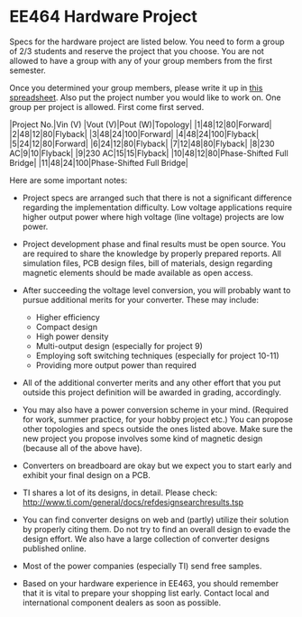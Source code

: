 # EE464 Hardware Project
Specs for the hardware project are listed below. You need to form a group of 2/3 students and reserve the project that you choose. You are not allowed to have a group with any of your group members from the first semester.

Once you determined your group members, please write it up in [this spreadsheet](https://docs.google.com/spreadsheets/d/1KAVsJwLUg4EU7Spf6T_P4cAQa5IwYKrkkvP4pl3IBME/edit?usp=sharing). 
Also put the project number you would like to work on. One group per project is allowed. First come first served.

|Project No.|Vin (V) |Vout (V)|Pout (W)|Topology|
|1|48|12|80|Forward|
|2|48|12|80|Flyback|
|3|48|24|100|Forward|
|4|48|24|100|Flyback|
|5|24|12|80|Forward|
|6|24|12|80|Flyback|
|7|12|48|80|Flyback|
|8|230 AC|9|10|Flyback|
|9|230 AC|15|15|Flyback|
|10|48|12|80|Phase-Shifted Full Bridge|
|11|48|24|100|Phase-Shifted Full Bridge|

Here are some important notes:

- Project specs are arranged such that there is not a significant difference regarding the implementation difficulty. Low voltage applications require higher output power where high voltage (line voltage) projects are low power. 

- Project development phase and final results must be open source. You are required to share the knowledge by properly prepared reports. All simulation files, PCB design files, bill of materials, design regarding magnetic elements should be made available as open access.

- After succeeding the voltage level conversion, you will probably want to pursue additional merits for your converter. These may include:

    - Higher efficiency
    - Compact design
    - High power density
    - Multi-output design (especially for project 9)
    - Employing soft switching techniques (especially for project 10-11)
    - Providing more output power than required

- All of the additional converter merits and any other effort that you put outside this project definition will be awarded in grading, accordingly.

- You may also have a power conversion scheme in your mind. (Required for work, summer practice, for your hobby project etc.) You can propose other topologies and specs outside the ones listed above. Make sure the new project you propose involves some kind of magnetic design (because all of the above have).

- Converters on breadboard are okay but we expect you to start early and exhibit your final design on a PCB.

- TI shares a lot of its designs, in detail. Please check: http://www.ti.com/general/docs/refdesignsearchresults.tsp

- You can find converter designs on web and (partly) utilize their solution by properly citing them. Do not try to find an overall design to evade the design effort. We also have a large collection of converter designs published online.

- Most of the power companies (especially TI) send free samples.

- Based on your hardware experience in EE463, you should remember that it is vital to prepare your shopping list early. Contact local and international component dealers as soon as possible.
